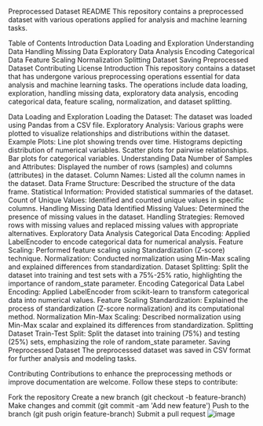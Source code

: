 Preprocessed Dataset README
This repository contains a preprocessed dataset with various operations applied for analysis and machine learning tasks.

Table of Contents
Introduction
Data Loading and Exploration
Understanding Data
Handling Missing Data
Exploratory Data Analysis
Encoding Categorical Data
Feature Scaling
Normalization
Splitting Dataset
Saving Preprocessed Dataset
Contributing
License
Introduction
This repository contains a dataset that has undergone various preprocessing operations essential for data analysis and machine learning tasks. The operations include data loading, exploration, handling missing data, exploratory data analysis, encoding categorical data, feature scaling, normalization, and dataset splitting.

Data Loading and Exploration
Loading the Dataset: The dataset was loaded using Pandas from a CSV file.
Exploratory Analysis: Various graphs were plotted to visualize relationships and distributions within the dataset.
Example Plots:
Line plot showing trends over time.
Histograms depicting distribution of numerical variables.
Scatter plots for pairwise relationships.
Bar plots for categorical variables.
Understanding Data
Number of Samples and Attributes: Displayed the number of rows (samples) and columns (attributes) in the dataset.
Column Names: Listed all the column names in the dataset.
Data Frame Structure: Described the structure of the data frame.
Statistical Information: Provided statistical summaries of the dataset.
Count of Unique Values: Identified and counted unique values in specific columns.
Handling Missing Data
Identified Missing Values: Determined the presence of missing values in the dataset.
Handling Strategies: Removed rows with missing values and replaced missing values with appropriate alternatives.
Exploratory Data Analysis
Categorical Data Encoding: Applied LabelEncoder to encode categorical data for numerical analysis.
Feature Scaling: Performed feature scaling using Standardization (Z-score) technique.
Normalization: Conducted normalization using Min-Max scaling and explained differences from standardization.
Dataset Splitting: Split the dataset into training and test sets with a 75%-25% ratio, highlighting the importance of random_state parameter.
Encoding Categorical Data
Label Encoding: Applied LabelEncoder from scikit-learn to transform categorical data into numerical values.
Feature Scaling
Standardization: Explained the process of standardization (Z-score normalization) and its computational method.
Normalization
Min-Max Scaling: Described normalization using Min-Max scalar and explained its differences from standardization.
Splitting Dataset
Train-Test Split: Split the dataset into training (75%) and testing (25%) sets, emphasizing the role of random_state parameter.
Saving Preprocessed Dataset
The preprocessed dataset was saved in CSV format for further analysis and modeling tasks.

Contributing
Contributions to enhance the preprocessing methods or improve documentation are welcome. Follow these steps to contribute:

Fork the repository
Create a new branch (git checkout -b feature-branch)
Make changes and commit (git commit -am 'Add new feature')
Push to the branch (git push origin feature-branch)
Submit a pull request
![image](https://github.com/PrathamM16/NIFTY-50-Exploratory-data-analysis/assets/121935421/e7415f24-16e4-426a-bb12-4bdd475d7c73)

